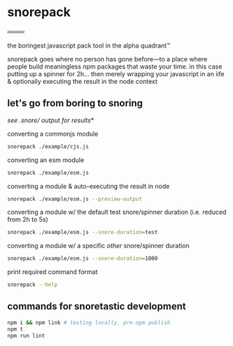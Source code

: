 # snorepack

💤💤💤

the boringest javascript pack tool in the alpha quadrant™ 

snorepack goes where no person has gone before—to a place where people build meaningless npm packages that waste your time. in this case putting up a spinner for 2h... then merely wrapping your javascript in an iife & optionally executing the result in the node context

## let's go from boring to snoring

**see .snore/* output for results**

converting a commonjs module
```sh
snorepack ./example/cjs.js
```

converting an esm module
```sh
snorepack ./example/esm.js
```

converting a module & auto-executing the result in node
```sh
snorepack ./example/esm.js --preview-output
```

converting a module w/ the default test snore/spinner duration (i.e. reduced from 2h to 5s)
```sh
snorepack ./example/esm.js --snore-duration=test
```

converting a module w/ a specific *other* snore/spinner duration
```sh
snorepack ./example/esm.js --snore-duration=1000
```

print required command format
```sh
snorepack --help
```

## commands for snoretastic development

```sh
npm i && npm link # testing locally, pre-npm publish
npm t
npm run lint
```